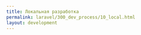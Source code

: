```yaml
---
title: Локальная разработка
permalink: laravel/300_dev_process/10_local.html
layout: development
---
```

